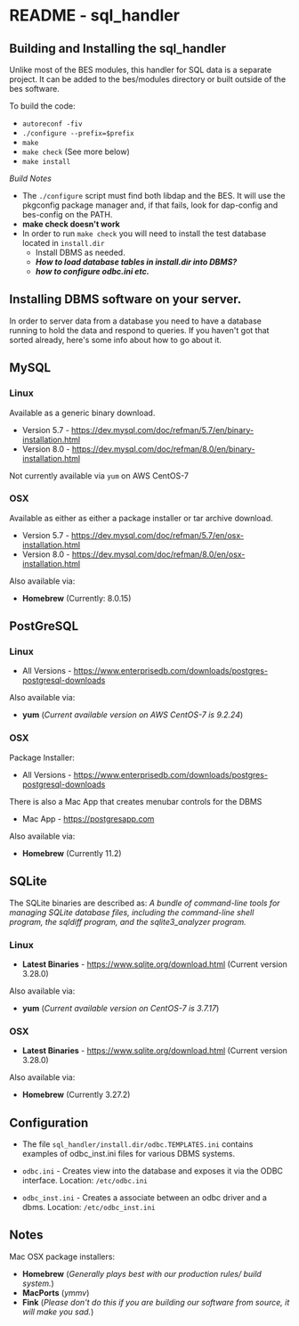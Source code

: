 

# README - sql_handler

## Building and Installing the sql_handler
Unlike most of the BES modules, this handler for SQL data is a separate project.
It can be added to the bes/modules directory or built outside of the bes software.

To build the code:

* `autoreconf -fiv`
* `./configure --prefix=$prefix`
* `make`
* `make check` (See more below)
* `make install`

_Build Notes_
* The `./configure` script must find both libdap and the BES. It will use the 
pkgconfig package manager and, if that fails, look for dap-config and bes-config
on the PATH.
* **make check doesn't work**
* In order to run `make check` you will need to install the test database located 
in `install.dir` 
  * Install DBMS as needed.
  * **_How to load database tables in install.dir into DBMS?_**
  * **_how to configure odbc.ini etc._**



## Installing DBMS software on your server.
In order to server data from a database you need to have a database running to
hold the data and respond to queries. If you haven't got that sorted already, 
here's some info about how to go about it.



## MySQL

### Linux
Available as a generic binary download.
* Version 5.7 - https://dev.mysql.com/doc/refman/5.7/en/binary-installation.html
* Version 8.0 - https://dev.mysql.com/doc/refman/8.0/en/binary-installation.html

Not currently available via `yum` on AWS CentOS-7
### OSX
Available as either as either a package installer or tar archive download.
* Version 5.7 - https://dev.mysql.com/doc/refman/5.7/en/osx-installation.html
* Version 8.0 - https://dev.mysql.com/doc/refman/8.0/en/osx-installation.html

Also available via:
* **Homebrew** (Currently: 8.0.15)

## PostGreSQL

### Linux

* All Versions - https://www.enterprisedb.com/downloads/postgres-postgresql-downloads

Also available via:
- **yum** (_Current available version on AWS CentOS-7 is 9.2.24_)


### OSX
Package Installer: 
* All Versions - https://www.enterprisedb.com/downloads/postgres-postgresql-downloads

There is also a Mac App that creates menubar controls for the DBMS
* Mac App - https://postgresapp.com

Also available via:
- **Homebrew** (Currently 11.2)



## SQLite
The SQLite binaries are described as: _A bundle of 
command-line tools for managing SQLite database files, including the 
command-line shell program, the sqldiff program, and the sqlite3_analyzer 
program._

### Linux
- **Latest Binaries** - https://www.sqlite.org/download.html (Current version 
3.28.0)

Also available via:
- **yum** (_Current available version on CentOS-7 is 3.7.17_)

### OSX
- **Latest Binaries** - https://www.sqlite.org/download.html (Current version 
3.28.0)

Also available via:
- **Homebrew** (Currently  3.27.2)

## Configuration

* The file `sql_handler/install.dir/odbc.TEMPLATES.ini` contains examples of 
 odbc_inst.ini files for various DBMS systems.

* `odbc.ini` - Creates view into the database and exposes it via the ODBC 
interface. Location: `/etc/odbc.ini`

* `odbc_inst.ini` - Creates a associate between an odbc driver and a dbms. 
Location: `/etc/odbc_inst.ini`

## Notes

Mac OSX package installers:
- **Homebrew** (_Generally plays best with our production rules/ build system._)
- **MacPorts** (_ymmv_)
- **Fink** (_Please don't do this if you are building our software from source, 
it will make you sad._)

